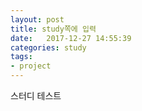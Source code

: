 ```yaml
---
layout: post
title: study쪽에 입력
date:   2017-12-27 14:55:39
categories: study
tags:
- project
---
```

스터디 테스트
